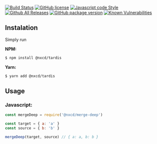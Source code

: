 
[![Build Status](https://travis-ci.org/nxcd/merge-deep.svg?branch=master)](https://travis-ci.org/nxcd/merge-deep)
[![GitHub license](https://img.shields.io/github/license/nxcd/merge-deep.svg)](https://github.com/nxcd/merge-deep/blob/master/LICENSE)
[![Javascript code Style](https://img.shields.io/badge/code_style-standard-brightgreen.svg)](https://standardjs.com)
[![Github All Releases](https://img.shields.io/github/downloads/nxcd/merge-deep/total.svg)](https://github.com/nxcd/merge-deep)
[![GitHub package version](https://img.shields.io/github/package-json/v/nxcd/merge-deep.svg)](https://github.com/nxcd/merge-deep)
[![Known Vulnerabilities](https://snyk.io/test/github/nxcd/merge-deep/badge.svg?targetFile=package.json)](https://snyk.io/test/github/nxcd/merge-deep?targetFile=package.json)


## Instalation

Simply run

**NPM:**
```bash
$ npm install @nxcd/tardis
```

**Yarn:**
```bash
$ yarn add @nxcd/tardis
```

## Usage

### Javascript:

```js
const mergeDeep = require('@nxcd/merge-deep')

const target = { a: 'a' }
const source = { b: 'b' }

mergeDeep(target, source) // { a: a, b: b }

```
